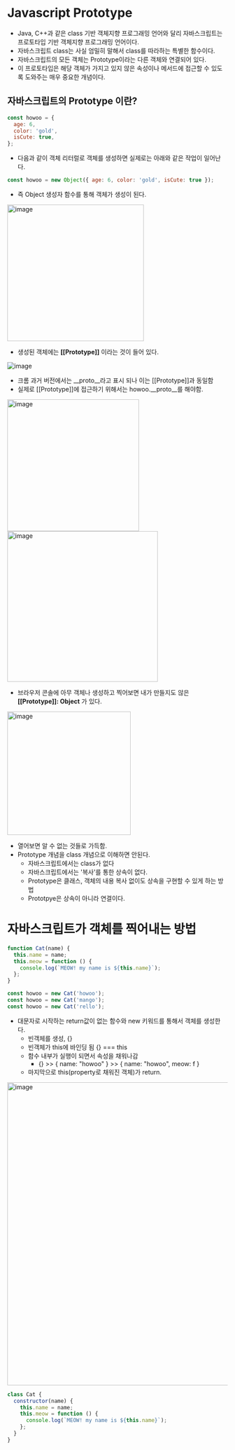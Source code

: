 # Javascript Prototype
- Java, C++과 같은 class 기반 객체지향 프로그래밍 언어와 달리 자바스크립트는 프로토타입 기반 객체지향 프로그래밍 언어이다.
- 자바스크립트 class는 사실 엄밀히 말해서 class를 따라하는 특별한 함수이다.
- 자바스크립트의 모든 객체는 Prototype이라는 다른 객체와 연결되어 있다.
- 이 프로토타입은 해당 객체가 가지고 있지 않은 속성이나 메서드에 접근할 수 있도록 도와주는 매우 중요한 개념이다.




## 자바스크립트의 Prototype 이란?


```js
const howoo = {
  age: 6,
  color: 'gold',
  isCute: true,
};
```

- 다음과 같이 객체 리터럴로 객체를 생성하면 실제로는 아래와 같은 작업이 일어난다.

```js
const howoo = new Object({ age: 6, color: 'gold', isCute: true });
```

- 즉 Object 생성자 함수를 통해 객체가 생성이 된다.

<img width="312" alt="image" src="https://github.com/howooking/CS_Study_for_Interview/assets/87072568/d17434aa-9387-4503-90b6-54bc2528b16f">

- 생성된 객체에는 <b>[[Prototype]]</b> 이라는 것이 들어 있다.

![image](https://github.com/howooking/CS_Study_for_Interview/assets/87072568/e8f5b57b-c600-43fe-a574-34844fee9870)

- 크롬 과거 버전에서는 __proto__라고 표시 되나 이는 [[Prototype]]과 동일함
- 실제로 [[Prototype]]에 접근하기 위해서는 howoo.__proto__를 해야함.

<img width="301" alt="image" src="https://github.com/howooking/CS_Study_for_Interview/assets/87072568/e91e9739-51bb-41f5-97d6-b02726409c75">














<img width="344" alt="image" src="https://github.com/howooking/CS_Study_for_Interview/assets/87072568/c60df264-353c-47e5-b60e-6ea15faf3607">

- 브라우저 콘솔에 아무 객체나 생성하고 찍어보면 내가 만들지도 않은 <b>[[Prototype]]: Object</b> 가 있다.

<img width="282" alt="image" src="https://github.com/howooking/CS_Study_for_Interview/assets/87072568/880839c9-1ea0-4105-9d14-1854120791a9">

- 열어보면 알 수 없는 것들로 가득함.
- Prototype 개념을 class 개념으로 이해하면 안된다.
  - 자바스크립트에서는 class가 없다
  - 자바스크립트에서는 '복사'를 통한 상속이 없다.
  - Prototype은 클래스, 객체의 내용 복사 없이도 상속을 구현할 수 있게 하는 방법
  - Prototpye은 상속이 아니라 연결이다.

# 자바스크립트가 객체를 찍어내는 방법
```js
function Cat(name) {
  this.name = name;
  this.meow = function () {
    console.log(`MEOW! my name is ${this.name}`);
  };
}

const howoo = new Cat('howoo');
const howoo = new Cat('mango');
const howoo = new Cat('rello');
```
 - 대문자로 시작하는 return값이 없는 함수와 new 키워드를 통해서 객체를 생성한다.
   - 빈객체를 생성, {}
   - 빈객체가 this에 바인딩 됨 {} === this
   - 함수 내부가 실행이 되면서 속성을 채워나감
     - {} >> { name: "howoo" } >> { name: "howoo", meow: f }
   - 마지막으로 this(property로 채워진 객체)가 return.
<img width="692" alt="image" src="https://github.com/howooking/CS_Study_for_Interview/assets/87072568/4027e49f-df8f-45f7-9fe7-4e38d63d5a89">

```js
class Cat {
  constructor(name) {
    this.name = name;
    this.meow = function () {
      console.log(`MEOW! my name is ${this.name}`);
    };
  }
}

```
